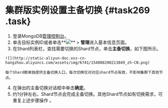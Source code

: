 # 集群版实例设置主备切换 {#task269 .task}

1.   登录MongoDB[管理控制台](https://mongodb.console.aliyun.com/#/mongodb/list)。 
2.   单击目标实例ID或者单击**![](http://docs-aliyun.cn-hangzhou.oss.aliyun-inc.com/assets/pic/54529/cn_zh/1520491271114/dd.png)** \> **管理**进入基本信息页面。 
3.   在Shard列表栏，查找需要切换的Shard节点，单击**主备切换**，如下图所示。 

    ![](http://static-aliyun-doc.oss-cn-hangzhou.aliyuncs.com/assets/img/6741/154088200213849_zh-CN.png)

    每个Shard都单独提供主备切换入口，每次切换仅对对应shard节点有效，不影响集群下其他节点。

4.   在弹出的主备切换对话框中单击**确定**。 
5.   约1分钟左右，Shard节点会完成主备切换。其他Shard节点如有切换需求，可重复上述步骤操作 。 

